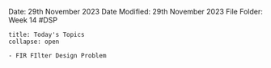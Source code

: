 Date: 29th November 2023
Date Modified: 29th November 2023
File Folder: Week 14
#DSP

```ad-abstract
title: Today's Topics
collapse: open

- FIR FIlter Design Problem

```




